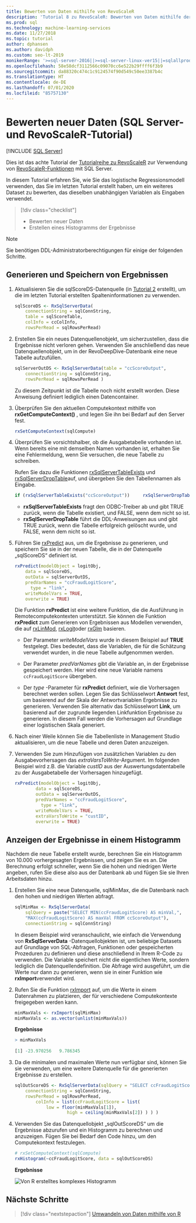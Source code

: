 ```yaml
---
title: Bewerten von Daten mithilfe von RevoScaleR
description: 'Tutorial 8 zu RevoScaleR: Bewerten von Daten mithilfe der R-Programmiersprache in SQL Server'
ms.prod: sql
ms.technology: machine-learning-services
ms.date: 11/27/2018
ms.topic: tutorial
author: dphansen
ms.author: davidph
ms.custom: seo-lt-2019
monikerRange: '>=sql-server-2016||>=sql-server-linux-ver15||=sqlallproducts-allversions'
ms.openlocfilehash: 58e58dcf3112566c09070cc6e522b29ffff6f3b9
ms.sourcegitcommit: da88320c474c1c9124574f90d549c50ee3387b4c
ms.translationtype: HT
ms.contentlocale: de-DE
ms.lasthandoff: 07/01/2020
ms.locfileid: "85757130"
---
```

# <a name="score-new-data-sql-server-and-revoscaler-tutorial"></a>Bewerten neuer Daten (SQL Server- und RevoScaleR-Tutorial)
 [!INCLUDE [SQL Server](../../includes/applies-to-version/sqlserver.md)]

Dies ist das achte Tutorial der [Tutorialreihe zu RevoScaleR](deepdive-data-science-deep-dive-using-the-revoscaler-packages.md) zur Verwendung von [RevoScaleR-Funktionen](https://docs.microsoft.com/machine-learning-server/r-reference/revoscaler/revoscaler) mit SQL Server.

In diesem Tutorial erfahren Sie, wie Sie das logistische Regressionsmodell verwenden, das Sie im letzten Tutorial erstellt haben, um ein weiteres Dataset zu bewerten, das dieselben unabhängigen Variablen als Eingaben verwendet.

> [!div class="checklist"]
> * Bewerten neuer Daten
> * Erstellen eines Histogramms der Ergebnisse

> [!NOTE]
> Sie benötigen DDL-Administratorberechtigungen für einige der folgenden Schritte.

## <a name="generate-and-save-scores"></a>Generieren und Speichern von Ergebnissen
  
1. Aktualisieren Sie die sqlScoreDS-Datenquelle (in [Tutorial 2](deepdive-create-sql-server-data-objects-using-rxsqlserverdata.md) erstellt), um die im letzten Tutorial erstellten Spalteninformationen zu verwenden.
  
    ```R
    sqlScoreDS <- RxSqlServerData(
        connectionString = sqlConnString,
        table = sqlScoreTable,
        colInfo = ccColInfo,
        rowsPerRead = sqlRowsPerRead)
    ```
  
2. Erstellen Sie ein neues Datenquellenobjekt, um sicherzustellen, dass die Ergebnisse nicht verloren gehen. Verwenden Sie anschließend das neue Datenquellenobjekt, um in der RevoDeepDive-Datenbank eine neue Tabelle aufzufüllen.
  
    ```R
    sqlServerOutDS <- RxSqlServerData(table = "ccScoreOutput",
        connectionString = sqlConnString,
        rowsPerRead = sqlRowsPerRead )
    ```
    Zu diesem Zeitpunkt ist die Tabelle noch nicht erstellt worden. Diese Anweisung definiert lediglich einen Datencontainer.
     
3. Überprüfen Sie den aktuellen Computekontext mithilfe von **rxGetComputeContext()** , und legen Sie ihn bei Bedarf auf den Server fest.
  
    ```R
    rxSetComputeContext(sqlCompute)
    ```
  
4. Überprüfen Sie vorsichtshalber, ob die Ausgabetabelle vorhanden ist. Wenn bereits eine mit demselben Namen vorhanden ist, erhalten Sie eine Fehlermeldung, wenn Sie versuchen, die neue Tabelle zu schreiben.
  
    Rufen Sie dazu die Funktionen [rxSqlServerTableExists](https://docs.microsoft.com/machine-learning-server/r-reference/revoscaler/rxsqlserverdroptable) und [rxSqlServerDropTable](https://docs.microsoft.com/machine-learning-server/r-reference/revoscaler/rxsqlserverdroptable)auf, und übergeben Sie den Tabellennamen als Eingabe.
  
    ```R
    if (rxSqlServerTableExists("ccScoreOutput"))     rxSqlServerDropTable("ccScoreOutput")
    ```
  
    + **rxSqlServerTableExists** fragt den ODBC-Treiber ab und gibt TRUE zurück, wenn die Tabelle existiert, und FALSE, wenn dem nicht so ist.
    + **rxSqlServerDropTable** führt die DDL-Anweisungen aus und gibt TRUE zurück, wenn die Tabelle erfolgreich gelöscht wurde, und FALSE, wenn dem nicht so ist.

5. Führen Sie [rxPredict](https://docs.microsoft.com/machine-learning-server/r-reference/revoscaler/rxpredict) aus, um die Ergebnisse zu generieren, und speichern Sie sie in der neuen Tabelle, die in der Datenquelle „sqlScoreDS“ definiert ist.
  
    ```R
    rxPredict(modelObject = logitObj,
        data = sqlScoreDS,
        outData = sqlServerOutDS,
        predVarNames = "ccFraudLogitScore",
          type = "link",
        writeModelVars = TRUE,
        overwrite = TRUE)
    ```
  
    Die Funktion **rxPredict** ist eine weitere Funktion, die die Ausführung in Remotecomputekontexten unterstützt. Sie können die Funktion **rxPredict** zum Generieren von Ergebnissen aus Modellen verwenden, die auf [rxLinMod](https://docs.microsoft.com/machine-learning-server/r-reference/revoscaler/rxlinmod), [rxLogit](https://docs.microsoft.com/machine-learning-server/r-reference/revoscaler/rxlogit)oder [rxGlm](https://docs.microsoft.com/machine-learning-server/r-reference/revoscaler/rxglm) basieren.
  
    - Der Parameter *writeModelVars* wurde in diesem Beispiel auf **TRUE** festgelegt. Dies bedeutet, dass die Variablen, die für die Schätzung verwendet wurden, in die neue Tabelle aufgenommen werden.
  
    - Der Parameter *predVarNames* gibt die Variable an, in der Ergebnisse gespeichert werden. Hier wird eine neue Variable namens `ccFraudLogitScore` übergeben.
  
    - Der *type* -Parameter für **rxPredict** definiert, wie die Vorhersagen berechnet werden sollen. Legen Sie das Schlüsselwort **Antwort** fest, um basierend auf der Skala der Antwortvariablen Ergebnisse zu generieren. Verwenden Sie alternativ das Schlüsselwort **Link**, um basierend auf der zugrunde liegenden Linkfunktion Ergebnisse zu generieren. In diesem Fall werden die Vorhersagen auf Grundlage einer logistischen Skala generiert.

6. Nach einer Weile können Sie die Tabellenliste in Management Studio aktualisieren, um die neue Tabelle und deren Daten anzuzeigen.

7. Verwenden Sie zum Hinzufügen von zusätzlichen Variablen zu den Ausgabevorhersagen das *extraVarsToWrite*-Argument.  Im folgenden Beispiel wird z.B. die Variable *custID* aus der Auswertungsdatentabelle zu der Ausgabetabelle der Vorhersagen hinzugefügt.
  
    ```R
    rxPredict(modelObject = logitObj,
            data = sqlScoreDS,
            outData = sqlServerOutDS,
            predVarNames = "ccFraudLogitScore",
              type = "link",
            writeModelVars = TRUE,
            extraVarsToWrite = "custID",
            overwrite = TRUE)
    ```

## <a name="display-scores-in-a-histogram"></a>Anzeigen der Ergebnisse in einem Histogramm

Nachdem die neue Tabelle erstellt wurde, berechnen Sie ein Histogramm von 10.000 vorhergesagten Ergebnissen, und zeigen Sie es an. Die Berechnung erfolgt schneller, wenn Sie die hohen und niedrigen Werte angeben, rufen Sie diese also aus der Datenbank ab und fügen Sie sie Ihren Arbeitsdaten hinzu.

1. Erstellen Sie eine neue Datenquelle, sqlMinMax, die die Datenbank nach den hohen und niedrigen Werten abfragt.
  
    ```R
    sqlMinMax <- RxSqlServerData(
        sqlQuery = paste("SELECT MIN(ccFraudLogitScore) AS minVal,",
        "MAX(ccFraudLogitScore) AS maxVal FROM ccScoreOutput"),
        connectionString = sqlConnString)
    ```

     In diesem Beispiel wird veranschaulicht, wie einfach die Verwendung von **RxSqlServerData** -Datenquellobjekten ist, um beliebige Datasets auf Grundlage von SQL-Abfragen, Funktionen oder gespeicherten Prozeduren zu definieren und diese anschließend in Ihrem R-Code zu verwenden. Die Variable speichert nicht die eigentlichen Werte, sondern lediglich die Datenquellendefinition. Die Abfrage wird ausgeführt, um die Werte nur dann zu generieren, wenn sie in einer Funktion wie **rxImport**verwendet wird.
      
2. Rufen Sie die Funktion [rxImport](https://docs.microsoft.com/machine-learning-server/r-reference/revoscaler/rximport) auf, um die Werte in einem Datenrahmen zu platzieren, der für verschiedene Computekontexte freigegeben werden kann.
  
    ```R
    minMaxVals <- rxImport(sqlMinMax)
    minMaxVals <- as.vector(unlist(minMaxVals))
    ```

    **Ergebnisse**
     
    ```R
    > minMaxVals
     
    [1] -23.970256   9.786345
    ```

3. Da die minimalen und maximalen Werte nun verfügbar sind, können Sie sie verwenden, um eine weitere Datenquelle für die generierten Ergebnisse zu erstellen.
  
    ```R
    sqlOutScoreDS <- RxSqlServerData(sqlQuery = "SELECT ccFraudLogitScore FROM ccScoreOutput",
        connectionString = sqlConnString,
        rowsPerRead = sqlRowsPerRead,
            colInfo = list(ccFraudLogitScore = list(
                low = floor(minMaxVals[1]),
                        high = ceiling(minMaxVals[2]) ) ) )
    ```

4. Verwenden Sie das Datenquellobjekt „sqlOutScoreDS“ um die Ergebnisse abzurufen und ein Histogramm zu berechnen und anzuzeigen. Fügen Sie bei Bedarf den Code hinzu, um den Computekontext festzulegen.
  
    ```R
    # rxSetComputeContext(sqlCompute)
    rxHistogram(~ccFraudLogitScore, data = sqlOutScoreDS)
    ```
  
    **Ergebnisse**
  
    ![Von R erstelltes komplexes Histogramm](media/rsql-sue-complex-histogram.png "Von R erstelltes komplexes Histogramm")
  
## <a name="next-steps"></a>Nächste Schritte

> [!div class="nextstepaction"]
> [Umwandeln von Daten mithilfe von R](../../machine-learning/tutorials/deepdive-transform-data-using-r.md)